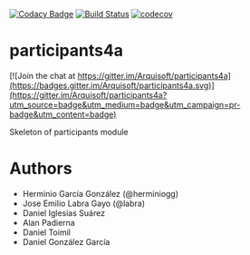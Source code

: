 [![Codacy Badge](https://api.codacy.com/project/badge/Grade/2f5e9b234d9b4cbd8669629c299990ad)](https://www.codacy.com/app/jelabra/participants4a?utm_source=github.com&utm_medium=referral&utm_content=Arquisoft/participants0&utm_campaign=badger)
[![Build Status](https://travis-ci.org/Arquisoft/participants4a.svg?branch=master)](https://travis-ci.org/Arquisoft/participants4a)
[![codecov](https://codecov.io/gh/Arquisoft/participants4a/branch/master/graph/badge.svg)](https://codecov.io/gh/Arquisoft/participants4a)


# participants4a

[![Join the chat at https://gitter.im/Arquisoft/participants4a](https://badges.gitter.im/Arquisoft/participants4a.svg)](https://gitter.im/Arquisoft/participants4a?utm_source=badge&utm_medium=badge&utm_campaign=pr-badge&utm_content=badge)

Skeleton of participants module

# Authors

- Herminio García González (@herminiogg)
- Jose Emilio Labra Gayo (@labra)
- Daniel Iglesias Suárez
- Alan Padierna
- Daniel Toimil
- Daniel González García

